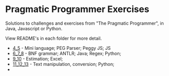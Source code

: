# Pragmatic Programmer Exercises

Solutions to challenges and exercises from "The Pragmatic Programmer", in Java, Javascript or Python.

View README's in each folder for more detail.

- [4_5](./4_5) - Mini language; PEG Parser; Peggy JS; JS 
- [6_7_8](./6_7_8) - BNF grammar; ANTLR; Java; Regex; Python;
- [9_10](./9_10) - Estimation; Excel;
- [11_12_13](./11_12_13) - Text manipulation, conversion; Python;
- 

